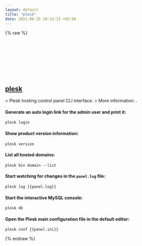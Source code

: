 ```yaml
---
layout: default
title: "plesk"
date: 2021-06-25 18:12:13 +02:00
---
```

{% raw %}
<h2 id="plesk">
  <a href="/en/common/plesk.html">plesk</a> <a href="#plesk"><svg class="icon">
    <use href="/assets/images/unicode_sprite.svg#link" />
  </svg></a>
</h2>
> Plesk hosting control panel CLI interface.
> More information: <https://docs.plesk.com>.

#### Generate an auto login link for the admin user and print it:
```shell
plesk login
```
#### Show product version information:
```shell
plesk version
```
#### List all hosted domains:
```shell
plesk bin domain --list
```
#### Start watching for changes in the `panel.log` file:
```shell
plesk log {{panel.log}}
```
#### Start the interactive MySQL console:
```shell
plesk db
```
#### Open the Plesk main configuration file in the default editor:
```shell
plesk conf {{panel.ini}}
```
{% endraw %}